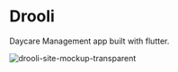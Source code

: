 # Drooli

Daycare Management app built with flutter. 

![drooli-site-mockup-transparent](https://user-images.githubusercontent.com/88361423/212373948-ae9acb20-3ac3-476c-858b-8f962a2890f3.png)

